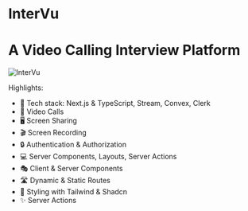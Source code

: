 #             InterVu
# A Video Calling Interview Platform

![InterVu](https://github.com/user-attachments/assets/36e5071e-f888-4046-8064-ce8d883dd129)

Highlights:

*  🚀 Tech stack: Next.js & TypeScript, Stream, Convex, Clerk
*  🎥 Video Calls
*  🖥️ Screen Sharing
*  🎬 Screen Recording
*  🔒 Authentication & Authorization
*  💻 Server Components, Layouts, Server Actions
*  🎭 Client & Server Components
*  🛣️ Dynamic & Static Routes
*  🎨 Styling with Tailwind & Shadcn
*  ✨ Server Actions

